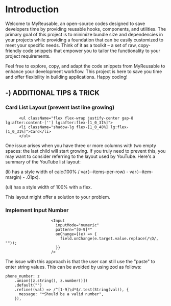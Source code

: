 # Introduction
Welcome to MyReusable, an open-source codes designed to save developers time by providing reusable hooks, components, and utilities. The primary goal of this project is to minimize bundle size and dependencies in your projects while providing a foundation that can be easily customized to meet your specific needs. Think of it as a toolkit – a set of raw, copy-friendly code snippets that empower you to tailor the functionality to your project requirements.

Feel free to explore, copy, and adapt the code snippets from MyReusable to enhance your development workflow. This project is here to save you time and offer flexibility in building applications. Happy coding!

## -) ADDITIONAL TIPS & TRICK

### Card List Layout (prevent last line growing)
```
      <ul className="flex flex-wrap justify-center gap-8 lg:after:content-[''] lg:after:flex-[1_0_31%]">
      <li className="shadow-lg flex-[1_0_48%] lg:flex-[1_0_31%]">Card</li>
      </ul>
```

One issue arises when you have three or more columns with two empty spaces: the last child will start growing. If you truly need to prevent this, you may want to consider referring to the layout used by YouTube. Here's a summary of the YouTube list layout:

(li) has a style width of calc(100% / var(--items-per-row) - var(--item-margin) - .01px).

(ul) has a style width of 100% with a flex.

This layout might offer a solution to your problem.

### Implement Input Number 
```
                    <Input
                      inputMode="numeric"
                      pattern="[0-9]*"
                      onChange={(e) => {
                        field.onChange(e.target.value.replace(/\D/, ""));
                      }}
                    />
```
The issue with this approach is that the user can still use the "paste" to enter string values. This can be avoided by using zod as follows:
```
phone_number: z
    .union([z.string(), z.number()])
    .default("")
    .refine((val) => /^[1-9]\d*$/.test(String(val)), {
      message: "*Should be a valid number",
    }),
```
